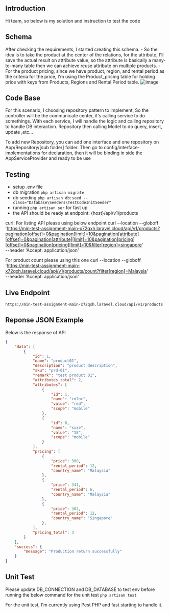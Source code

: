## Introduction
Hi team, so below is my solution and instruction to test the code

## Schema
After checking the requirements, I started creating this schema.
    - So the idea is to take the product at the center of the relations, for the attribute, I'll save the actual result on attribute value, so the attribute is basically a many-to-many table then we can achieve reuse attribute on multiple products.
    - For the product pricing, since we have product, region, and rental period as the criteria for the price, I'm using the Product_pricing table for holding price with keys from Products, Regions and Rental Period table.
![image](https://github.com/user-attachments/assets/e4c93aa2-2cbe-4b1b-bfb2-9887b0781394)

## Code Base
For this scenario, I choosing repository pattern to implement, So the controller will be the communicate center, it's calling service to do somethings. With each service, I will handle the logic and calling repository to handle DB interaction. Repository then calling Model to do query, insert, update ,etc...

To add new Repository, you can add one interface and one repository on App/Repository/[sub folder] folder. Then go to config/interface-implementations for declaration, then it will be binding in side the AppServiceProvider and ready to be use

## Testing

- setup .env file
- db migration `php artisan migrate`
- db seeding `php artisan db:seed --class="Database\Seeders\TestCodeInitSeeder"`
- running `php artisan ser` for fast up
- the API should be ready at endpoint: {host}/api/v1/products

curl:
For listing API please using below endpoint
curl --location --globoff 'https://min-test-assignment-main-x72qxh.laravel.cloud/api/v1/products?pagination[offset]=0&pagination[limit]=10&pagination[attribute][offset]=0&pagination[attribute][limit]=10&pagination[pricing][offset]=0&pagination[pricing][limit]=10&filter[region]=singapore' \
--header 'Accept: application/json'

For product count please using this one
curl --location --globoff 'https://min-test-assignment-main-x72qxh.laravel.cloud/api/v1/products/count?filter[region]=Malaysia' \
--header 'Accept: application/json'

## Live Endpoint
    https://min-test-assignment-main-x72qxh.laravel.cloud/api/v1/products

## Reponse JSON Example
Below is the response of API

```json
{
    "data": [
        {
            "id": 1,
            "name": "product01",
            "description": "product description",
            "sku": "prd-01",
            "remark": "test product 01",
            "attributes_total": 2,
            "attributes": [
                {
                    "id": 1,
                    "name": "color",
                    "value": "red",
                    "scope": "mobile"
                },
                {
                    "id": 6,
                    "name": "size",
                    "value": "18",
                    "scope": "mobile"
                }
            ],
            "pricing": [
                {
                    "price": 300,
                    "rental_period": 12,
                    "country_name": "Malaysia"
                },
                {
                    "price": 341,
                    "rental_period": 6,
                    "country_name": "Malaysia"
                },
                {
                    "price": 302,
                    "rental_period": 12,
                    "country_name": "Singapore"
                },
            ],
            "pricing_total": 3
        }
    ],
    "success": {
        "message": "Production return successfully"
    }
}
```

## Unit Test
Please update DB_CONNECTION and DB_DATABASE to test env before running the below command for the unit test
`php artisan test`

For the unit test, I'm currently using Pest PHP and fast starting to handle it.
